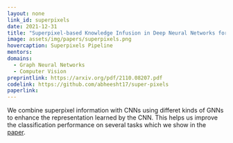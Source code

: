 ```yaml
---
layout: none
link_id: superpixels
date: 2021-12-31
title: "Superpixel-based Knowledge Infusion in Deep Neural Networks for Image Classification"
image: assets/img/papers/superpixels.png
hovercaption: Superpixels Pipeline
mentors:
domains:
  - Graph Neural Networks
  - Computer Vision
preprintlink: https://arxiv.org/pdf/2110.08207.pdf
codelink: https://github.com/abheesht17/super-pixels
paperlink:
---
```


We combine superpixel information with CNNs using differet kinds of GNNs to enhance the representation learned by the CNN. This helps us improve the classification performance on several tasks which we show in the [paper](https://arxiv.org/pdf/2110.08207.pdf).